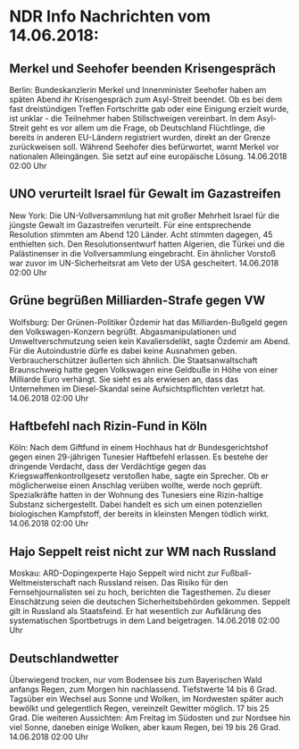 # NDR Info Nachrichten vom 14.06.2018:


## Merkel und Seehofer beenden Krisengespräch
Berlin: Bundeskanzlerin Merkel und Innenminister Seehofer haben am späten Abend ihr Krisengespräch zum Asyl-Streit beendet. Ob es bei dem fast dreistündigen Treffen Fortschritte gab oder eine Einigung erzielt wurde, ist unklar - die Teilnehmer haben Stillschweigen vereinbart. In dem Asyl-Streit geht es vor allem um die Frage, ob Deutschland Flüchtlinge, die bereits in anderen EU-Ländern registriert wurden, direkt an der Grenze zurückweisen soll. Während Seehofer dies befürwortet, warnt Merkel vor nationalen Alleingängen. Sie setzt auf eine europäische Lösung. 14.06.2018 02:00 Uhr 

## UNO verurteilt Israel für Gewalt im Gazastreifen
New York: Die UN-Vollversammlung hat mit großer Mehrheit Israel für die jüngste Gewalt im Gazastreifen verurteilt. Für eine entsprechende Resolution stimmten am Abend 120 Länder. Acht stimmten dagegen, 45 enthielten sich. Den Resolutionsentwurf hatten Algerien, die Türkei und die Palästinenser in die Vollversammlung eingebracht. Ein ähnlicher Vorstoß war zuvor im UN-Sicherheitsrat am Veto der USA gescheitert. 14.06.2018 02:00 Uhr 

## Grüne begrüßen Milliarden-Strafe gegen VW
Wolfsburg: Der Grünen-Politiker Özdemir hat das Milliarden-Bußgeld gegen den Volkswagen-Konzern begrüßt. Abgasmanipulationen und Umweltverschmutzung seien kein Kavaliersdelikt, sagte Özdemir am Abend. Für die Autoindustrie dürfe es dabei keine Ausnahmen geben. Verbraucherschützer äußerten sich ähnlich. Die Staatsanwaltschaft Braunschweig hatte gegen Volkswagen eine Geldbuße in Höhe von einer Milliarde Euro verhängt. Sie sieht es als erwiesen an, dass das Unternehmen im Diesel-Skandal seine Aufsichtspflichten verletzt hat. 14.06.2018 02:00 Uhr 

## Haftbefehl nach Rizin-Fund in Köln
Köln: Nach dem Giftfund in einem Hochhaus hat dr Bundesgerichtshof gegen einen 29-jährigen Tunesier Haftbefehl erlassen. Es bestehe der dringende Verdacht, dass der Verdächtige gegen das Kriegswaffenkontrollgesetz verstoßen habe, sagte ein Sprecher. Ob er möglicherweise einen Anschlag verüben wollte, werde noch geprüft. Spezialkräfte hatten in der Wohnung des Tunesiers eine Rizin-haltige Substanz sichergestellt. Dabei handelt es sich um einen potenziellen biologischen Kampfstoff, der bereits in kleinsten Mengen tödlich wirkt. 14.06.2018 02:00 Uhr 

## Hajo Seppelt reist nicht zur WM nach Russland
Moskau: ARD-Dopingexperte Hajo Seppelt wird nicht zur Fußball-Weltmeisterschaft nach Russland reisen. Das Risiko für den Fernsehjournalisten sei zu hoch, berichten die Tagesthemen. Zu dieser Einschätzung seien die deutschen Sicherheitsbehörden gekommen. Seppelt gilt in Russland als Staatsfeind. Er hat wesentlich zur Aufklärung des systematischen Sportbetrugs in dem Land beigetragen. 14.06.2018 02:00 Uhr 

## Deutschlandwetter
Überwiegend trocken, nur vom Bodensee bis zum Bayerischen Wald anfangs Regen, zum Morgen hin nachlassend. Tiefstwerte 14 bis 6 Grad. Tagsüber ein Wechsel aus Sonne und Wolken, im Nordwesten später auch bewölkt und gelegentlich Regen, vereinzelt Gewitter möglich. 17 bis 25 Grad. Die weiteren Aussichten: Am Freitag im Südosten und zur Nordsee hin viel Sonne, daneben einige Wolken, aber kaum Regen, bei 19 bis 26 Grad. 14.06.2018 02:00 Uhr 
